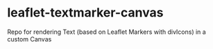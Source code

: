 # leaflet-textmarker-canvas
Repo for rendering Text (based on Leaflet Markers with divIcons) in a custom Canvas
